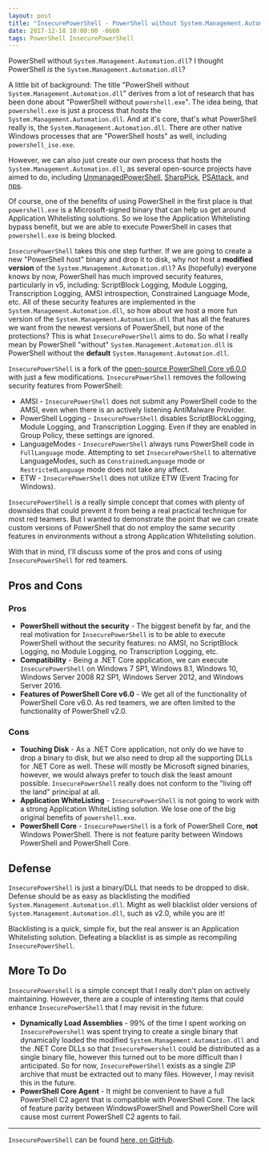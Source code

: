 ```yaml
---
layout: post
title: "InsecurePowerShell - PowerShell without System.Management.Automation.dll"
date: 2017-12-18 10:00:00 -0600
tags: PowerShell InsecurePowerShell
---
```


PowerShell without `System.Management.Automation.dll`? I thought PowerShell *is* the `System.Management.Automation.dll`?

A little bit of background: The title "PowerShell without `System.Management.Automation.dll`" derives from a lot of research that has been done about "PowerShell without `powershell.exe`". The idea being, that `powershell.exe` is just a process that *hosts* the `System.Management.Automation.dll`. And at it's core, that's what PowerShell really is, the `System.Management.Automation.dll`. There are other native Windows processes that are "PowerShell hosts" as well, including `powershell_ise.exe`.

However, we can also just create our own process that hosts the `System.Management.Automation.dll`, as several open-source projects have aimed to do, including [UnmanagedPowerShell](https://github.com/leechristensen/UnmanagedPowerShell), [SharpPick](https://github.com/PowerShellEmpire/PowerTools/tree/master/PowerPick/SharpPick), [PSAttack](https://github.com/jaredhaight/PSAttack), and [nps](https://github.com/Ben0xA/nps).

Of course, one of the benefits of using PowerShell in the first place is that `powershell.exe` is a Microsoft-signed binary that can help us get around Application Whitelisting solutions. So we lose the Application Whitelisting bypass benefit, but we are able to execute PowerShell in cases that `powershell.exe` is being blocked.

`InsecurePowerShell` takes this one step further. If we are going to create a new "PowerShell host" binary and drop it to disk, why not host a **modified version** of the `System.Management.Automation.dll`? As (hopefully) everyone knows by now, PowerShell has much improved security features, particularly in v5, including: ScriptBlock Logging, Module Logging, Transcription Logging, AMSI introspection, Constrained Language Mode, etc. All of these security features are implemented in the `System.Management.Automation.dll`, so how about we host a more fun version of the `System.Management.Automation.dll` that has all the features we want from the newest versions of PowerShell, but none of the protections? This is what `InsecurePowerShell` aims to do. So what I really mean by PowerShell "without" `System.Management.Automation.dll` is PowerShell without the **default** `System.Management.Automation.dll`.

`InsecurePowerShell` is a fork of the [open-source PowerShell Core v6.0.0](https://github.com/PowerShell/PowerShell) with just a few modifications. `InsecurePowerShell` removes the following security features from PowerShell:
* AMSI - `InsecurePowerShell` does not submit any PowerShell code to the AMSI, even when there is an actively listening AntiMalware Provider.
* PowerShell Logging - `InsecurePowerShell` disables ScriptBlockLogging, Module Logging, and Transcription Logging. Even if they are enabled in Group Policy, these settings are ignored.
* LanguageModes - `InsecurePowerShell` always runs PowerShell code in `FullLanguage` mode. Attempting to set `InsecurePowerShell` to alternative LanguageModes, such as `ConstrainedLanguage` mode or `RestrictedLanguage` mode does not take any affect.
* ETW - `InsecurePowerShell` does not utilize ETW (Event Tracing for Windows).

`InsecurePowerShell` is a really simple concept that comes with plenty of downsides that could prevent it from being a real practical technique for most red teamers. But I wanted to demonstrate the point that we can create custom versions of PowerShell that do not employ the same security features in environments without a strong Application Whitelisting solution.

With that in mind, I'll discuss some of the pros and cons of using `InsecurePowerShell` for red teamers.

## Pros and Cons

### Pros

* **PowerShell without the security** - The biggest benefit by far, and the real motivation for `InsecurePowerShell` is to be able to execute PowerShell without the security features: no AMSI, no ScriptBlock Logging, no Module Logging, no Transcription Logging, etc.
* **Compatibility** - Being a .NET Core application, we can execute `InsecurePowerShell` on Windows 7 SP1, Windows 8.1, Windows 10, Windows Server 2008 R2 SP1, Windows Server 2012, and Windows Server 2016.
* **Features of PowerShell Core v6.0** - We get all of the functionality of PowerShell Core v6.0. As red teamers, we are often limited to the functionality of PowerShell v2.0.

### Cons

* **Touching Disk** - As a .NET Core application, not only do we have to drop a binary to disk, but we also need to drop all the supporting DLLs for .NET Core as well. These will mostly be Microsoft signed binaries, however, we would always prefer to touch disk the least amount possible. `InsecurePowerShell` really does not conform to the "living off the land" principal at all.
* **Application WhiteListing** - `InsecurePowerShell` is not going to work with a strong Application WhiteListing solution. We lose one of the big original benefits of `powershell.exe`.
* **PowerShell Core** - `InsecurePowerShell` is a fork of PowerShell Core, **not** Windows PowerShell. There is not feature parity between Windows PowerShell and PowerShell Core.

## Defense

`InsecurePowerShell` is just a binary/DLL that needs to be dropped to disk. Defense should be as easy as blacklisting the modified `System.Management.Automation.dll`. Might as well blacklist older versions of `System.Management.Automation.dll`, such as v2.0, while you are it!

Blacklisting is a quick, simple fix, but the real answer is an Application Whitelisting solution. Defeating a blacklist is as simple as recompiling `InsecurePowerShell`.

## More To Do

`InsecurePowershell` is a simple concept that I really don't plan on actively maintaining. However, there are a couple of interesting items that could enhance `InsecurePowerShell` that I may revisit in the future:

* **Dynamically Load Assemblies** - 99% of the time I spent working on `InsecurePowershell` was spent trying to create a single binary that dynamically loaded the modified `System.Management.Automation.dll` and the .NET Core DLLs so that `InsecurePowershell` could be distributed as a single binary file, however this turned out to be more difficult than I anticipated. So for now, `InsecurePowerShell` exists as a single ZIP archive that must be extracted out to many files. However, I may revisit this in the future.
* **PowerShell Core Agent** - It might be convenient to have a full PowerShell C2 agent that is compatible with PowerShell Core. The lack of feature parity between WindowsPowerShell and PowerShell Core will cause most current PowerShell C2 agents to fail.

---

`InsecurePowerShell` can be found [here, on GitHub](https://github.com/cobbr/InsecurePowerShell).